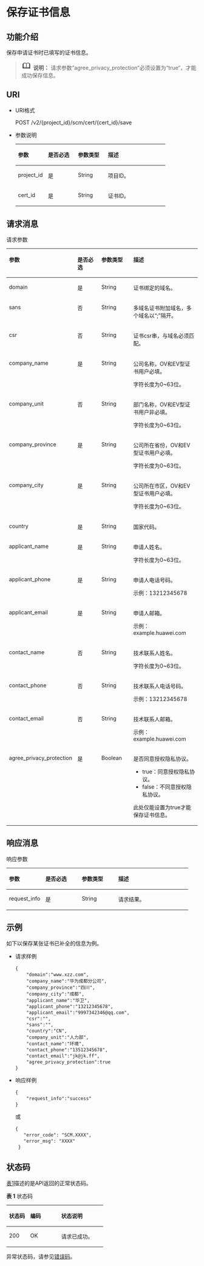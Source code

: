 # 保存证书信息<a name="scm_02_0022"></a>

## 功能介绍<a name="zh-cn_topic_0000001123293543_s1731a14fb0144c79bf0fa90c694f34f7"></a>

保存申请证书时已填写的证书信息。

>![](public_sys-resources/icon-note.gif) **说明：** 
>请求参数“agree\_privacy\_protection“必须设置为“true“，才能成功保存信息。

## URI<a name="zh-cn_topic_0000001123293543_se70c3e5518a04f60b06032524dddfef4"></a>

-   URI格式

    POST /v2/\{project\_id\}/scm/cert/\{cert\_id\}/save

-   参数说明

    <a name="zh-cn_topic_0000001123293543_t982da1e0196d4ec1a28d1fbff2cc8191"></a>
    <table><thead align="left"><tr id="zh-cn_topic_0000001123293543_r6e963322c1e740d181726d2f0e91df5a"><th class="cellrowborder" valign="top" width="20%" id="mcps1.1.5.1.1"><p id="zh-cn_topic_0000001123293543_a3b5bbe5a7f644fd3a74cecbfb3f7ed60"><a name="zh-cn_topic_0000001123293543_a3b5bbe5a7f644fd3a74cecbfb3f7ed60"></a><a name="zh-cn_topic_0000001123293543_a3b5bbe5a7f644fd3a74cecbfb3f7ed60"></a>参数</p>
    </th>
    <th class="cellrowborder" valign="top" width="20%" id="mcps1.1.5.1.2"><p id="zh-cn_topic_0000001123293543_p1686621310401"><a name="zh-cn_topic_0000001123293543_p1686621310401"></a><a name="zh-cn_topic_0000001123293543_p1686621310401"></a>是否必选</p>
    </th>
    <th class="cellrowborder" valign="top" width="20%" id="mcps1.1.5.1.3"><p id="zh-cn_topic_0000001123293543_p67796720403"><a name="zh-cn_topic_0000001123293543_p67796720403"></a><a name="zh-cn_topic_0000001123293543_p67796720403"></a>参数类型</p>
    </th>
    <th class="cellrowborder" valign="top" width="40%" id="mcps1.1.5.1.4"><p id="zh-cn_topic_0000001123293543_a6bb6f1fe56a2454982832e8d56d354d8"><a name="zh-cn_topic_0000001123293543_a6bb6f1fe56a2454982832e8d56d354d8"></a><a name="zh-cn_topic_0000001123293543_a6bb6f1fe56a2454982832e8d56d354d8"></a>描述</p>
    </th>
    </tr>
    </thead>
    <tbody><tr id="zh-cn_topic_0000001123293543_r69bf37b65d3f446eab7b3f4d1b2fcec0"><td class="cellrowborder" valign="top" width="20%" headers="mcps1.1.5.1.1 "><p id="zh-cn_topic_0000001123293543_ae42d73592f58424ea93a11e52d2478dd"><a name="zh-cn_topic_0000001123293543_ae42d73592f58424ea93a11e52d2478dd"></a><a name="zh-cn_topic_0000001123293543_ae42d73592f58424ea93a11e52d2478dd"></a>project_id</p>
    </td>
    <td class="cellrowborder" valign="top" width="20%" headers="mcps1.1.5.1.2 "><p id="zh-cn_topic_0000001123293543_p5866161394010"><a name="zh-cn_topic_0000001123293543_p5866161394010"></a><a name="zh-cn_topic_0000001123293543_p5866161394010"></a>是</p>
    </td>
    <td class="cellrowborder" valign="top" width="20%" headers="mcps1.1.5.1.3 "><p id="zh-cn_topic_0000001123293543_p18779776403"><a name="zh-cn_topic_0000001123293543_p18779776403"></a><a name="zh-cn_topic_0000001123293543_p18779776403"></a>String</p>
    </td>
    <td class="cellrowborder" valign="top" width="40%" headers="mcps1.1.5.1.4 "><p id="zh-cn_topic_0000001123293543_a1314869d2dc147b38461e037d622f7b4"><a name="zh-cn_topic_0000001123293543_a1314869d2dc147b38461e037d622f7b4"></a><a name="zh-cn_topic_0000001123293543_a1314869d2dc147b38461e037d622f7b4"></a>项目ID。</p>
    </td>
    </tr>
    <tr id="zh-cn_topic_0000001123293543_row1095419814589"><td class="cellrowborder" valign="top" width="20%" headers="mcps1.1.5.1.1 "><p id="zh-cn_topic_0000001123293543_p295516813586"><a name="zh-cn_topic_0000001123293543_p295516813586"></a><a name="zh-cn_topic_0000001123293543_p295516813586"></a>cert_id</p>
    </td>
    <td class="cellrowborder" valign="top" width="20%" headers="mcps1.1.5.1.2 "><p id="zh-cn_topic_0000001123293543_p48661213104012"><a name="zh-cn_topic_0000001123293543_p48661213104012"></a><a name="zh-cn_topic_0000001123293543_p48661213104012"></a>是</p>
    </td>
    <td class="cellrowborder" valign="top" width="20%" headers="mcps1.1.5.1.3 "><p id="zh-cn_topic_0000001123293543_p9779147174019"><a name="zh-cn_topic_0000001123293543_p9779147174019"></a><a name="zh-cn_topic_0000001123293543_p9779147174019"></a>String</p>
    </td>
    <td class="cellrowborder" valign="top" width="40%" headers="mcps1.1.5.1.4 "><p id="zh-cn_topic_0000001123293543_p919015165586"><a name="zh-cn_topic_0000001123293543_p919015165586"></a><a name="zh-cn_topic_0000001123293543_p919015165586"></a>证书ID。</p>
    </td>
    </tr>
    </tbody>
    </table>


## 请求消息<a name="zh-cn_topic_0000001123293543_seb7b7901701247fab30a59b76f1c7f93"></a>

请求参数

<a name="zh-cn_topic_0000001123293543_table4640152910483"></a>
<table><thead align="left"><tr id="zh-cn_topic_0000001123293543_row664019298489"><th class="cellrowborder" valign="top" width="20%" id="mcps1.1.5.1.1"><p id="zh-cn_topic_0000001123293543_p15110163734811"><a name="zh-cn_topic_0000001123293543_p15110163734811"></a><a name="zh-cn_topic_0000001123293543_p15110163734811"></a>参数</p>
</th>
<th class="cellrowborder" valign="top" width="20%" id="mcps1.1.5.1.2"><p id="zh-cn_topic_0000001123293543_p16110103754810"><a name="zh-cn_topic_0000001123293543_p16110103754810"></a><a name="zh-cn_topic_0000001123293543_p16110103754810"></a>是否必选</p>
</th>
<th class="cellrowborder" valign="top" width="20%" id="mcps1.1.5.1.3"><p id="zh-cn_topic_0000001123293543_p101101837124819"><a name="zh-cn_topic_0000001123293543_p101101837124819"></a><a name="zh-cn_topic_0000001123293543_p101101837124819"></a>参数类型</p>
</th>
<th class="cellrowborder" valign="top" width="40%" id="mcps1.1.5.1.4"><p id="zh-cn_topic_0000001123293543_p1011011379485"><a name="zh-cn_topic_0000001123293543_p1011011379485"></a><a name="zh-cn_topic_0000001123293543_p1011011379485"></a>描述</p>
</th>
</tr>
</thead>
<tbody><tr id="zh-cn_topic_0000001123293543_row86403293482"><td class="cellrowborder" valign="top" width="20%" headers="mcps1.1.5.1.1 "><p id="zh-cn_topic_0000001123293543_p1977245124813"><a name="zh-cn_topic_0000001123293543_p1977245124813"></a><a name="zh-cn_topic_0000001123293543_p1977245124813"></a>domain</p>
</td>
<td class="cellrowborder" valign="top" width="20%" headers="mcps1.1.5.1.2 "><p id="zh-cn_topic_0000001123293543_p19523142316493"><a name="zh-cn_topic_0000001123293543_p19523142316493"></a><a name="zh-cn_topic_0000001123293543_p19523142316493"></a>是</p>
</td>
<td class="cellrowborder" valign="top" width="20%" headers="mcps1.1.5.1.3 "><p id="zh-cn_topic_0000001123293543_p1240919934912"><a name="zh-cn_topic_0000001123293543_p1240919934912"></a><a name="zh-cn_topic_0000001123293543_p1240919934912"></a>String</p>
</td>
<td class="cellrowborder" valign="top" width="40%" headers="mcps1.1.5.1.4 "><p id="zh-cn_topic_0000001123293543_p13484173764911"><a name="zh-cn_topic_0000001123293543_p13484173764911"></a><a name="zh-cn_topic_0000001123293543_p13484173764911"></a>证书绑定的域名。</p>
</td>
</tr>
<tr id="zh-cn_topic_0000001123293543_row1764014299482"><td class="cellrowborder" valign="top" width="20%" headers="mcps1.1.5.1.1 "><p id="zh-cn_topic_0000001123293543_p797724574819"><a name="zh-cn_topic_0000001123293543_p797724574819"></a><a name="zh-cn_topic_0000001123293543_p797724574819"></a>sans</p>
</td>
<td class="cellrowborder" valign="top" width="20%" headers="mcps1.1.5.1.2 "><p id="zh-cn_topic_0000001123293543_p452316231494"><a name="zh-cn_topic_0000001123293543_p452316231494"></a><a name="zh-cn_topic_0000001123293543_p452316231494"></a>否</p>
</td>
<td class="cellrowborder" valign="top" width="20%" headers="mcps1.1.5.1.3 "><p id="zh-cn_topic_0000001123293543_p19409179124915"><a name="zh-cn_topic_0000001123293543_p19409179124915"></a><a name="zh-cn_topic_0000001123293543_p19409179124915"></a>String</p>
</td>
<td class="cellrowborder" valign="top" width="40%" headers="mcps1.1.5.1.4 "><p id="zh-cn_topic_0000001123293543_p1848411373498"><a name="zh-cn_topic_0000001123293543_p1848411373498"></a><a name="zh-cn_topic_0000001123293543_p1848411373498"></a>多域名证书附加域名，多个域名以<span class="parmvalue" id="zh-cn_topic_0000001123293543_parmvalue15126184619395"><a name="zh-cn_topic_0000001123293543_parmvalue15126184619395"></a><a name="zh-cn_topic_0000001123293543_parmvalue15126184619395"></a>“;”</span>隔开。</p>
</td>
</tr>
<tr id="zh-cn_topic_0000001123293543_row2064052910481"><td class="cellrowborder" valign="top" width="20%" headers="mcps1.1.5.1.1 "><p id="zh-cn_topic_0000001123293543_p1497754554813"><a name="zh-cn_topic_0000001123293543_p1497754554813"></a><a name="zh-cn_topic_0000001123293543_p1497754554813"></a>csr</p>
</td>
<td class="cellrowborder" valign="top" width="20%" headers="mcps1.1.5.1.2 "><p id="zh-cn_topic_0000001123293543_p1952382319498"><a name="zh-cn_topic_0000001123293543_p1952382319498"></a><a name="zh-cn_topic_0000001123293543_p1952382319498"></a>否</p>
</td>
<td class="cellrowborder" valign="top" width="20%" headers="mcps1.1.5.1.3 "><p id="zh-cn_topic_0000001123293543_p18409209134918"><a name="zh-cn_topic_0000001123293543_p18409209134918"></a><a name="zh-cn_topic_0000001123293543_p18409209134918"></a>String</p>
</td>
<td class="cellrowborder" valign="top" width="40%" headers="mcps1.1.5.1.4 "><p id="zh-cn_topic_0000001123293543_p1948463754918"><a name="zh-cn_topic_0000001123293543_p1948463754918"></a><a name="zh-cn_topic_0000001123293543_p1948463754918"></a>证书csr串，与域名必须匹配。</p>
</td>
</tr>
<tr id="zh-cn_topic_0000001123293543_row76401829114815"><td class="cellrowborder" valign="top" width="20%" headers="mcps1.1.5.1.1 "><p id="zh-cn_topic_0000001123293543_p15977545134814"><a name="zh-cn_topic_0000001123293543_p15977545134814"></a><a name="zh-cn_topic_0000001123293543_p15977545134814"></a>company_name</p>
</td>
<td class="cellrowborder" valign="top" width="20%" headers="mcps1.1.5.1.2 "><p id="zh-cn_topic_0000001123293543_p7523223104913"><a name="zh-cn_topic_0000001123293543_p7523223104913"></a><a name="zh-cn_topic_0000001123293543_p7523223104913"></a>是</p>
</td>
<td class="cellrowborder" valign="top" width="20%" headers="mcps1.1.5.1.3 "><p id="zh-cn_topic_0000001123293543_p140959134920"><a name="zh-cn_topic_0000001123293543_p140959134920"></a><a name="zh-cn_topic_0000001123293543_p140959134920"></a>String</p>
</td>
<td class="cellrowborder" valign="top" width="40%" headers="mcps1.1.5.1.4 "><p id="zh-cn_topic_0000001123293543_p15485337134913"><a name="zh-cn_topic_0000001123293543_p15485337134913"></a><a name="zh-cn_topic_0000001123293543_p15485337134913"></a>公司名称，OV和EV型证书用户必填。</p>
<p id="zh-cn_topic_0000001123293543_p134857372497"><a name="zh-cn_topic_0000001123293543_p134857372497"></a><a name="zh-cn_topic_0000001123293543_p134857372497"></a>字符长度为0~63位。</p>
</td>
</tr>
<tr id="zh-cn_topic_0000001123293543_row164018295486"><td class="cellrowborder" valign="top" width="20%" headers="mcps1.1.5.1.1 "><p id="zh-cn_topic_0000001123293543_p20978174518487"><a name="zh-cn_topic_0000001123293543_p20978174518487"></a><a name="zh-cn_topic_0000001123293543_p20978174518487"></a>company_unit</p>
</td>
<td class="cellrowborder" valign="top" width="20%" headers="mcps1.1.5.1.2 "><p id="zh-cn_topic_0000001123293543_p5523182344914"><a name="zh-cn_topic_0000001123293543_p5523182344914"></a><a name="zh-cn_topic_0000001123293543_p5523182344914"></a>否</p>
</td>
<td class="cellrowborder" valign="top" width="20%" headers="mcps1.1.5.1.3 "><p id="zh-cn_topic_0000001123293543_p0409099496"><a name="zh-cn_topic_0000001123293543_p0409099496"></a><a name="zh-cn_topic_0000001123293543_p0409099496"></a>String</p>
</td>
<td class="cellrowborder" valign="top" width="40%" headers="mcps1.1.5.1.4 "><p id="zh-cn_topic_0000001123293543_p174851237154920"><a name="zh-cn_topic_0000001123293543_p174851237154920"></a><a name="zh-cn_topic_0000001123293543_p174851237154920"></a>部门名称，OV和EV型证书用户非必填。</p>
<p id="zh-cn_topic_0000001123293543_p74851637184915"><a name="zh-cn_topic_0000001123293543_p74851637184915"></a><a name="zh-cn_topic_0000001123293543_p74851637184915"></a>字符长度为0~63位。</p>
</td>
</tr>
<tr id="zh-cn_topic_0000001123293543_row17640122924817"><td class="cellrowborder" valign="top" width="20%" headers="mcps1.1.5.1.1 "><p id="zh-cn_topic_0000001123293543_p199781845104815"><a name="zh-cn_topic_0000001123293543_p199781845104815"></a><a name="zh-cn_topic_0000001123293543_p199781845104815"></a>company_province</p>
</td>
<td class="cellrowborder" valign="top" width="20%" headers="mcps1.1.5.1.2 "><p id="zh-cn_topic_0000001123293543_p35236237494"><a name="zh-cn_topic_0000001123293543_p35236237494"></a><a name="zh-cn_topic_0000001123293543_p35236237494"></a>是</p>
</td>
<td class="cellrowborder" valign="top" width="20%" headers="mcps1.1.5.1.3 "><p id="zh-cn_topic_0000001123293543_p14409096491"><a name="zh-cn_topic_0000001123293543_p14409096491"></a><a name="zh-cn_topic_0000001123293543_p14409096491"></a>String</p>
</td>
<td class="cellrowborder" valign="top" width="40%" headers="mcps1.1.5.1.4 "><p id="zh-cn_topic_0000001123293543_p15978333122119"><a name="zh-cn_topic_0000001123293543_p15978333122119"></a><a name="zh-cn_topic_0000001123293543_p15978333122119"></a>公司所在省份，OV和EV型证书用户必填。</p>
<p id="zh-cn_topic_0000001123293543_p648516371495"><a name="zh-cn_topic_0000001123293543_p648516371495"></a><a name="zh-cn_topic_0000001123293543_p648516371495"></a>字符长度为0~63位。</p>
</td>
</tr>
<tr id="zh-cn_topic_0000001123293543_row1764013292485"><td class="cellrowborder" valign="top" width="20%" headers="mcps1.1.5.1.1 "><p id="zh-cn_topic_0000001123293543_p1797844524819"><a name="zh-cn_topic_0000001123293543_p1797844524819"></a><a name="zh-cn_topic_0000001123293543_p1797844524819"></a>company_city</p>
</td>
<td class="cellrowborder" valign="top" width="20%" headers="mcps1.1.5.1.2 "><p id="zh-cn_topic_0000001123293543_p1152313233497"><a name="zh-cn_topic_0000001123293543_p1152313233497"></a><a name="zh-cn_topic_0000001123293543_p1152313233497"></a>是</p>
</td>
<td class="cellrowborder" valign="top" width="20%" headers="mcps1.1.5.1.3 "><p id="zh-cn_topic_0000001123293543_p104092913496"><a name="zh-cn_topic_0000001123293543_p104092913496"></a><a name="zh-cn_topic_0000001123293543_p104092913496"></a>String</p>
</td>
<td class="cellrowborder" valign="top" width="40%" headers="mcps1.1.5.1.4 "><p id="zh-cn_topic_0000001123293543_p19370539182115"><a name="zh-cn_topic_0000001123293543_p19370539182115"></a><a name="zh-cn_topic_0000001123293543_p19370539182115"></a>公司所在市区，OV和EV型证书用户必填。</p>
<p id="zh-cn_topic_0000001123293543_p348593744917"><a name="zh-cn_topic_0000001123293543_p348593744917"></a><a name="zh-cn_topic_0000001123293543_p348593744917"></a>字符长度为0~63位。</p>
</td>
</tr>
<tr id="zh-cn_topic_0000001123293543_row1464016297482"><td class="cellrowborder" valign="top" width="20%" headers="mcps1.1.5.1.1 "><p id="zh-cn_topic_0000001123293543_p7978124574813"><a name="zh-cn_topic_0000001123293543_p7978124574813"></a><a name="zh-cn_topic_0000001123293543_p7978124574813"></a>country</p>
</td>
<td class="cellrowborder" valign="top" width="20%" headers="mcps1.1.5.1.2 "><p id="zh-cn_topic_0000001123293543_p135231723114917"><a name="zh-cn_topic_0000001123293543_p135231723114917"></a><a name="zh-cn_topic_0000001123293543_p135231723114917"></a>是</p>
</td>
<td class="cellrowborder" valign="top" width="20%" headers="mcps1.1.5.1.3 "><p id="zh-cn_topic_0000001123293543_p124109914494"><a name="zh-cn_topic_0000001123293543_p124109914494"></a><a name="zh-cn_topic_0000001123293543_p124109914494"></a>String</p>
</td>
<td class="cellrowborder" valign="top" width="40%" headers="mcps1.1.5.1.4 "><p id="zh-cn_topic_0000001123293543_p16485143711491"><a name="zh-cn_topic_0000001123293543_p16485143711491"></a><a name="zh-cn_topic_0000001123293543_p16485143711491"></a>国家代码。</p>
</td>
</tr>
<tr id="zh-cn_topic_0000001123293543_row16640152914483"><td class="cellrowborder" valign="top" width="20%" headers="mcps1.1.5.1.1 "><p id="zh-cn_topic_0000001123293543_p1697874524816"><a name="zh-cn_topic_0000001123293543_p1697874524816"></a><a name="zh-cn_topic_0000001123293543_p1697874524816"></a>applicant_name</p>
</td>
<td class="cellrowborder" valign="top" width="20%" headers="mcps1.1.5.1.2 "><p id="zh-cn_topic_0000001123293543_p6523162311492"><a name="zh-cn_topic_0000001123293543_p6523162311492"></a><a name="zh-cn_topic_0000001123293543_p6523162311492"></a>是</p>
</td>
<td class="cellrowborder" valign="top" width="20%" headers="mcps1.1.5.1.3 "><p id="zh-cn_topic_0000001123293543_p144104919491"><a name="zh-cn_topic_0000001123293543_p144104919491"></a><a name="zh-cn_topic_0000001123293543_p144104919491"></a>String</p>
</td>
<td class="cellrowborder" valign="top" width="40%" headers="mcps1.1.5.1.4 "><p id="zh-cn_topic_0000001123293543_p74851379492"><a name="zh-cn_topic_0000001123293543_p74851379492"></a><a name="zh-cn_topic_0000001123293543_p74851379492"></a>申请人姓名。</p>
<p id="zh-cn_topic_0000001123293543_p848563754918"><a name="zh-cn_topic_0000001123293543_p848563754918"></a><a name="zh-cn_topic_0000001123293543_p848563754918"></a>字符长度为0~63位。</p>
</td>
</tr>
<tr id="zh-cn_topic_0000001123293543_row2064062911484"><td class="cellrowborder" valign="top" width="20%" headers="mcps1.1.5.1.1 "><p id="zh-cn_topic_0000001123293543_p15978124574810"><a name="zh-cn_topic_0000001123293543_p15978124574810"></a><a name="zh-cn_topic_0000001123293543_p15978124574810"></a>applicant_phone</p>
</td>
<td class="cellrowborder" valign="top" width="20%" headers="mcps1.1.5.1.2 "><p id="zh-cn_topic_0000001123293543_p5523192316495"><a name="zh-cn_topic_0000001123293543_p5523192316495"></a><a name="zh-cn_topic_0000001123293543_p5523192316495"></a>是</p>
</td>
<td class="cellrowborder" valign="top" width="20%" headers="mcps1.1.5.1.3 "><p id="zh-cn_topic_0000001123293543_p34101391497"><a name="zh-cn_topic_0000001123293543_p34101391497"></a><a name="zh-cn_topic_0000001123293543_p34101391497"></a>String</p>
</td>
<td class="cellrowborder" valign="top" width="40%" headers="mcps1.1.5.1.4 "><p id="zh-cn_topic_0000001123293543_p1848553734913"><a name="zh-cn_topic_0000001123293543_p1848553734913"></a><a name="zh-cn_topic_0000001123293543_p1848553734913"></a>申请人电话号码。</p>
<p id="zh-cn_topic_0000001123293543_p048519373493"><a name="zh-cn_topic_0000001123293543_p048519373493"></a><a name="zh-cn_topic_0000001123293543_p048519373493"></a>示例：13212345678</p>
</td>
</tr>
<tr id="zh-cn_topic_0000001123293543_row464013291485"><td class="cellrowborder" valign="top" width="20%" headers="mcps1.1.5.1.1 "><p id="zh-cn_topic_0000001123293543_p11978174513485"><a name="zh-cn_topic_0000001123293543_p11978174513485"></a><a name="zh-cn_topic_0000001123293543_p11978174513485"></a>applicant_email</p>
</td>
<td class="cellrowborder" valign="top" width="20%" headers="mcps1.1.5.1.2 "><p id="zh-cn_topic_0000001123293543_p75231723184910"><a name="zh-cn_topic_0000001123293543_p75231723184910"></a><a name="zh-cn_topic_0000001123293543_p75231723184910"></a>是</p>
</td>
<td class="cellrowborder" valign="top" width="20%" headers="mcps1.1.5.1.3 "><p id="zh-cn_topic_0000001123293543_p94101891492"><a name="zh-cn_topic_0000001123293543_p94101891492"></a><a name="zh-cn_topic_0000001123293543_p94101891492"></a>String</p>
</td>
<td class="cellrowborder" valign="top" width="40%" headers="mcps1.1.5.1.4 "><p id="zh-cn_topic_0000001123293543_p15485153713499"><a name="zh-cn_topic_0000001123293543_p15485153713499"></a><a name="zh-cn_topic_0000001123293543_p15485153713499"></a>申请人邮箱。</p>
<p id="zh-cn_topic_0000001123293543_p187864915403"><a name="zh-cn_topic_0000001123293543_p187864915403"></a><a name="zh-cn_topic_0000001123293543_p187864915403"></a>示例：example.huawei.com</p>
</td>
</tr>
<tr id="zh-cn_topic_0000001123293543_row1864172944815"><td class="cellrowborder" valign="top" width="20%" headers="mcps1.1.5.1.1 "><p id="zh-cn_topic_0000001123293543_p10978845164816"><a name="zh-cn_topic_0000001123293543_p10978845164816"></a><a name="zh-cn_topic_0000001123293543_p10978845164816"></a>contact_name</p>
</td>
<td class="cellrowborder" valign="top" width="20%" headers="mcps1.1.5.1.2 "><p id="zh-cn_topic_0000001123293543_p15231023134917"><a name="zh-cn_topic_0000001123293543_p15231023134917"></a><a name="zh-cn_topic_0000001123293543_p15231023134917"></a>否</p>
</td>
<td class="cellrowborder" valign="top" width="20%" headers="mcps1.1.5.1.3 "><p id="zh-cn_topic_0000001123293543_p194106914911"><a name="zh-cn_topic_0000001123293543_p194106914911"></a><a name="zh-cn_topic_0000001123293543_p194106914911"></a>String</p>
</td>
<td class="cellrowborder" valign="top" width="40%" headers="mcps1.1.5.1.4 "><p id="zh-cn_topic_0000001123293543_p1848593734919"><a name="zh-cn_topic_0000001123293543_p1848593734919"></a><a name="zh-cn_topic_0000001123293543_p1848593734919"></a>技术联系人姓名。</p>
<p id="zh-cn_topic_0000001123293543_p448553724916"><a name="zh-cn_topic_0000001123293543_p448553724916"></a><a name="zh-cn_topic_0000001123293543_p448553724916"></a>字符长度为0~63位。</p>
</td>
</tr>
<tr id="zh-cn_topic_0000001123293543_row156411829174814"><td class="cellrowborder" valign="top" width="20%" headers="mcps1.1.5.1.1 "><p id="zh-cn_topic_0000001123293543_p697824514818"><a name="zh-cn_topic_0000001123293543_p697824514818"></a><a name="zh-cn_topic_0000001123293543_p697824514818"></a>contact_phone</p>
</td>
<td class="cellrowborder" valign="top" width="20%" headers="mcps1.1.5.1.2 "><p id="zh-cn_topic_0000001123293543_p052314232499"><a name="zh-cn_topic_0000001123293543_p052314232499"></a><a name="zh-cn_topic_0000001123293543_p052314232499"></a>否</p>
</td>
<td class="cellrowborder" valign="top" width="20%" headers="mcps1.1.5.1.3 "><p id="zh-cn_topic_0000001123293543_p541018924917"><a name="zh-cn_topic_0000001123293543_p541018924917"></a><a name="zh-cn_topic_0000001123293543_p541018924917"></a>String</p>
</td>
<td class="cellrowborder" valign="top" width="40%" headers="mcps1.1.5.1.4 "><p id="zh-cn_topic_0000001123293543_p84851337124911"><a name="zh-cn_topic_0000001123293543_p84851337124911"></a><a name="zh-cn_topic_0000001123293543_p84851337124911"></a>技术联系人电话号码。</p>
<p id="zh-cn_topic_0000001123293543_p16485183712498"><a name="zh-cn_topic_0000001123293543_p16485183712498"></a><a name="zh-cn_topic_0000001123293543_p16485183712498"></a>示例：13212345678</p>
</td>
</tr>
<tr id="zh-cn_topic_0000001123293543_row064112918480"><td class="cellrowborder" valign="top" width="20%" headers="mcps1.1.5.1.1 "><p id="zh-cn_topic_0000001123293543_p397819454483"><a name="zh-cn_topic_0000001123293543_p397819454483"></a><a name="zh-cn_topic_0000001123293543_p397819454483"></a>contact_email</p>
</td>
<td class="cellrowborder" valign="top" width="20%" headers="mcps1.1.5.1.2 "><p id="zh-cn_topic_0000001123293543_p352362318494"><a name="zh-cn_topic_0000001123293543_p352362318494"></a><a name="zh-cn_topic_0000001123293543_p352362318494"></a>否</p>
</td>
<td class="cellrowborder" valign="top" width="20%" headers="mcps1.1.5.1.3 "><p id="zh-cn_topic_0000001123293543_p9410139154915"><a name="zh-cn_topic_0000001123293543_p9410139154915"></a><a name="zh-cn_topic_0000001123293543_p9410139154915"></a>String</p>
</td>
<td class="cellrowborder" valign="top" width="40%" headers="mcps1.1.5.1.4 "><p id="zh-cn_topic_0000001123293543_p24851737104911"><a name="zh-cn_topic_0000001123293543_p24851737104911"></a><a name="zh-cn_topic_0000001123293543_p24851737104911"></a>技术联系人邮箱。</p>
<p id="zh-cn_topic_0000001123293543_p14672111817418"><a name="zh-cn_topic_0000001123293543_p14672111817418"></a><a name="zh-cn_topic_0000001123293543_p14672111817418"></a>示例：example.huawei.com</p>
</td>
</tr>
<tr id="zh-cn_topic_0000001123293543_row1764113298481"><td class="cellrowborder" valign="top" width="20%" headers="mcps1.1.5.1.1 "><p id="zh-cn_topic_0000001123293543_p15978545204819"><a name="zh-cn_topic_0000001123293543_p15978545204819"></a><a name="zh-cn_topic_0000001123293543_p15978545204819"></a>agree_privacy_protection</p>
</td>
<td class="cellrowborder" valign="top" width="20%" headers="mcps1.1.5.1.2 "><p id="zh-cn_topic_0000001123293543_p175231232490"><a name="zh-cn_topic_0000001123293543_p175231232490"></a><a name="zh-cn_topic_0000001123293543_p175231232490"></a>是</p>
</td>
<td class="cellrowborder" valign="top" width="20%" headers="mcps1.1.5.1.3 "><p id="zh-cn_topic_0000001123293543_p19410139114918"><a name="zh-cn_topic_0000001123293543_p19410139114918"></a><a name="zh-cn_topic_0000001123293543_p19410139114918"></a>Boolean</p>
</td>
<td class="cellrowborder" valign="top" width="40%" headers="mcps1.1.5.1.4 "><p id="zh-cn_topic_0000001123293543_p1248583714915"><a name="zh-cn_topic_0000001123293543_p1248583714915"></a><a name="zh-cn_topic_0000001123293543_p1248583714915"></a>是否同意授权隐私协议。</p>
<a name="zh-cn_topic_0000001123293543_ul6345181111385"></a><a name="zh-cn_topic_0000001123293543_ul6345181111385"></a><ul id="zh-cn_topic_0000001123293543_ul6345181111385"><li>true：同意授权隐私协议。</li><li>false：不同意授权隐私协议。</li></ul>
<p id="zh-cn_topic_0000001123293543_p192633464214"><a name="zh-cn_topic_0000001123293543_p192633464214"></a><a name="zh-cn_topic_0000001123293543_p192633464214"></a>此处仅能设置为true才能保存证书信息。</p>
</td>
</tr>
</tbody>
</table>

## 响应消息<a name="zh-cn_topic_0000001123293543_sfadd53a5f4714e8f87811818d62d0296"></a>

响应参数

<a name="zh-cn_topic_0000001123293543_t98d238e10953421e84a073707024c329"></a>
<table><thead align="left"><tr id="zh-cn_topic_0000001123293543_row842320371212"><th class="cellrowborder" valign="top" width="20%" id="mcps1.1.5.1.1"><p id="zh-cn_topic_0000001123293543_p2042319314123"><a name="zh-cn_topic_0000001123293543_p2042319314123"></a><a name="zh-cn_topic_0000001123293543_p2042319314123"></a>参数</p>
</th>
<th class="cellrowborder" valign="top" width="20%" id="mcps1.1.5.1.2"><p id="zh-cn_topic_0000001123293543_p44231391216"><a name="zh-cn_topic_0000001123293543_p44231391216"></a><a name="zh-cn_topic_0000001123293543_p44231391216"></a>是否必选</p>
</th>
<th class="cellrowborder" valign="top" width="20%" id="mcps1.1.5.1.3"><p id="zh-cn_topic_0000001123293543_p98095224112"><a name="zh-cn_topic_0000001123293543_p98095224112"></a><a name="zh-cn_topic_0000001123293543_p98095224112"></a>参数类型</p>
</th>
<th class="cellrowborder" valign="top" width="40%" id="mcps1.1.5.1.4"><p id="zh-cn_topic_0000001123293543_p3423123131211"><a name="zh-cn_topic_0000001123293543_p3423123131211"></a><a name="zh-cn_topic_0000001123293543_p3423123131211"></a>描述</p>
</th>
</tr>
</thead>
<tbody><tr id="zh-cn_topic_0000001123293543_row9423631125"><td class="cellrowborder" valign="top" width="20%" headers="mcps1.1.5.1.1 "><p id="zh-cn_topic_0000001123293543_p1468731614501"><a name="zh-cn_topic_0000001123293543_p1468731614501"></a><a name="zh-cn_topic_0000001123293543_p1468731614501"></a>request_info</p>
</td>
<td class="cellrowborder" valign="top" width="20%" headers="mcps1.1.5.1.2 "><p id="zh-cn_topic_0000001123293543_p164231238124"><a name="zh-cn_topic_0000001123293543_p164231238124"></a><a name="zh-cn_topic_0000001123293543_p164231238124"></a>是</p>
</td>
<td class="cellrowborder" valign="top" width="20%" headers="mcps1.1.5.1.3 "><p id="zh-cn_topic_0000001123293543_p48091022411"><a name="zh-cn_topic_0000001123293543_p48091022411"></a><a name="zh-cn_topic_0000001123293543_p48091022411"></a>String</p>
</td>
<td class="cellrowborder" valign="top" width="40%" headers="mcps1.1.5.1.4 "><p id="zh-cn_topic_0000001123293543_p34238381219"><a name="zh-cn_topic_0000001123293543_p34238381219"></a><a name="zh-cn_topic_0000001123293543_p34238381219"></a>请求结果。</p>
</td>
</tr>
</tbody>
</table>

## 示例<a name="zh-cn_topic_0000001123293543_section110811433011"></a>

如下以保存某张证书已补全的信息为例。

-   请求样例

    ```
    {
        "domain":"www.xzz.com",
        "company_name":"华为成都分公司",
        "company_province":"四川",
        "company_city":"成都",
        "applicant_name":"华卫",
        "applicant_phone":"13212345678",
        "applicant_email":"9997342346@qq.com",
        "csr":"",
        "sans":"",
        "country":"CN",
        "company_unit":"人力部",
        "contact_name":"环境",
        "contact_phone":"13512345678",
        "contact_email":"jk@jk.ff",
        "agree_privacy_protection":true
    }
    ```

-   响应样例

    ```
    { 
        "request_info":"success"
    }
    ```

    或

    ```
    { 
       "error_code": "SCM.XXXX",  
       "error_msg": "XXXX"   
     }
    ```


## 状态码<a name="zh-cn_topic_0000001123293543_section3454223421"></a>

[表1](#zh-cn_topic_0000001123293543_scm_02_0014_zh-cn_topic_0079615001_table20596071)描述的是API返回的正常状态码。

**表 1**  状态码

<a name="zh-cn_topic_0000001123293543_scm_02_0014_zh-cn_topic_0079615001_table20596071"></a>
<table><thead align="left"><tr id="zh-cn_topic_0000001123293543_scm_02_0014_zh-cn_topic_0079615001_row9746163"><th class="cellrowborder" valign="top" width="22%" id="mcps1.2.4.1.1"><p id="zh-cn_topic_0000001123293543_scm_02_0014_p57545694203043"><a name="zh-cn_topic_0000001123293543_scm_02_0014_p57545694203043"></a><a name="zh-cn_topic_0000001123293543_scm_02_0014_p57545694203043"></a>状态码</p>
</th>
<th class="cellrowborder" valign="top" width="32%" id="mcps1.2.4.1.2"><p id="zh-cn_topic_0000001123293543_scm_02_0014_p4531342288"><a name="zh-cn_topic_0000001123293543_scm_02_0014_p4531342288"></a><a name="zh-cn_topic_0000001123293543_scm_02_0014_p4531342288"></a>编码</p>
</th>
<th class="cellrowborder" valign="top" width="46%" id="mcps1.2.4.1.3"><p id="zh-cn_topic_0000001123293543_scm_02_0014_p30689603203043"><a name="zh-cn_topic_0000001123293543_scm_02_0014_p30689603203043"></a><a name="zh-cn_topic_0000001123293543_scm_02_0014_p30689603203043"></a>状态说明</p>
</th>
</tr>
</thead>
<tbody><tr id="zh-cn_topic_0000001123293543_scm_02_0014_zh-cn_topic_0079615001_row48621261"><td class="cellrowborder" valign="top" width="22%" headers="mcps1.2.4.1.1 "><p id="zh-cn_topic_0000001123293543_scm_02_0014_zh-cn_topic_0079615001_p46008046"><a name="zh-cn_topic_0000001123293543_scm_02_0014_zh-cn_topic_0079615001_p46008046"></a><a name="zh-cn_topic_0000001123293543_scm_02_0014_zh-cn_topic_0079615001_p46008046"></a>200</p>
</td>
<td class="cellrowborder" valign="top" width="32%" headers="mcps1.2.4.1.2 "><p id="zh-cn_topic_0000001123293543_scm_02_0014_p7538425819"><a name="zh-cn_topic_0000001123293543_scm_02_0014_p7538425819"></a><a name="zh-cn_topic_0000001123293543_scm_02_0014_p7538425819"></a>OK</p>
</td>
<td class="cellrowborder" valign="top" width="46%" headers="mcps1.2.4.1.3 "><p id="zh-cn_topic_0000001123293543_scm_02_0014_zh-cn_topic_0079615001_p35664277"><a name="zh-cn_topic_0000001123293543_scm_02_0014_zh-cn_topic_0079615001_p35664277"></a><a name="zh-cn_topic_0000001123293543_scm_02_0014_zh-cn_topic_0079615001_p35664277"></a>请求已成功。</p>
</td>
</tr>
</tbody>
</table>

异常状态码，请参见[错误码](https://support.huaweicloud.com/api-scm/ErrorCode.html)。

